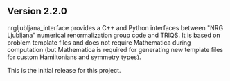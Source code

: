 Version 2.2.0
-------------

nrgljubljana_interface provides a C++ and Python
interfaces between "NRG Ljubljana" numerical
renormalization group code and TRIQS. It is
based on problem template files and does not
require Mathematica during computation (but
Mathematica is required for generating new template
files for custom Hamiltonians and symmetry types).

This is the initial release for this project.
